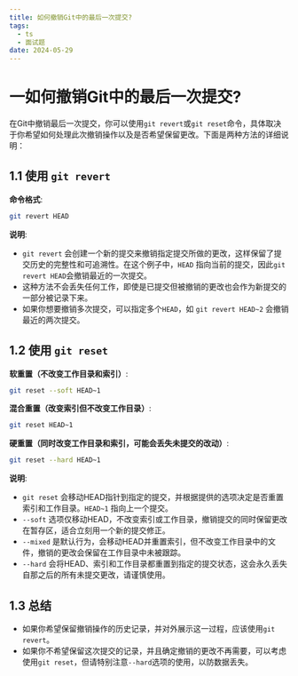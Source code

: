 ```yaml
---
title: 如何撤销Git中的最后一次提交?
tags:
  - ts
  - 面试题
date: 2024-05-29
---
```

# 一如何撤销Git中的最后一次提交?

在Git中撤销最后一次提交，你可以使用`git revert`或`git reset`命令，具体取决于你希望如何处理此次撤销操作以及是否希望保留更改。下面是两种方法的详细说明：

## 1.1 使用 `git revert`

**命令格式**:

```bash
git revert HEAD
```

**说明**:

- `git revert` 会创建一个新的提交来撤销指定提交所做的更改，这样保留了提交历史的完整性和可追溯性。在这个例子中，`HEAD` 指向当前的提交，因此`git revert HEAD`会撤销最近的一次提交。
- 这种方法不会丢失任何工作，即使是已提交但被撤销的更改也会作为新提交的一部分被记录下来。
- 如果你想要撤销多次提交，可以指定多个`HEAD`，如 `git revert HEAD~2` 会撤销最近的两次提交。

## 1.2 使用 `git reset`

**软重置（不改变工作目录和索引）**:

```bash
git reset --soft HEAD~1
```

**混合重置（改变索引但不改变工作目录）**:

```bash
git reset HEAD~1
```

**硬重置（同时改变工作目录和索引，可能会丢失未提交的改动）**:

```bash
git reset --hard HEAD~1
```

**说明**:

- `git reset` 会移动HEAD指针到指定的提交，并根据提供的选项决定是否重置索引和工作目录。`HEAD~1` 指向上一个提交。
- `--soft` 选项仅移动HEAD，不改变索引或工作目录，撤销提交的同时保留更改在暂存区，适合立刻用一个新的提交修正。
- `--mixed` 是默认行为，会移动HEAD并重置索引，但不改变工作目录中的文件，撤销的更改会保留在工作目录中未被跟踪。
- `--hard` 会将HEAD、索引和工作目录都重置到指定的提交状态，这会永久丢失自那之后的所有未提交更改，请谨慎使用。

## 1.3 总结

- 如果你希望保留撤销操作的历史记录，并对外展示这一过程，应该使用`git revert`。
- 如果你不希望保留这次提交的记录，并且确定撤销的更改不再需要，可以考虑使用`git reset`，但请特别注意`--hard`选项的使用，以防数据丢失。


